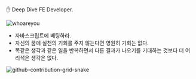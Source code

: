 ✋ Deep Dive FE Developer. 

![whoareyou](https://github.com/ivanselah/ivanselah/assets/78192018/1f5ffddd-ca85-4b2a-ab39-9e341abc592c)

- 자바스크립트에 베팅하라.
- 자신의 꿈에 실천의 기회를 주지 않는다면 영원히 기회는 없다.
- 똑같은 생각과 같은 일을 반복하면서 다른 결과가 나오기를 기대하는 것보다 더 어리석은 생각은 없다.

![github-contribution-grid-snake](https://user-images.githubusercontent.com/89845641/218791674-c52db856-24d2-429f-8867-170c365730d1.svg)
